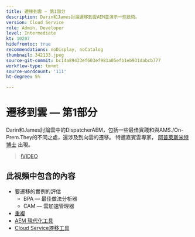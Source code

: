 ```yaml
---
title: 遷移到雲 — 第1部分
description: Darin和James討論遷移到雲AEM並演示一些技術。
version: Cloud Service
role: Admin, Developer
level: Intermediate
kt: 10207
hidefromtoc: true
recommendations: noDisplay, noCatalog
thumbnail: 342133.jpeg
source-git-commit: bc14a89433ef603ef981a05efb1eb931dabcb777
workflow-type: tm+mt
source-wordcount: '111'
ht-degree: 5%

---
```


# 遷移到雲 — 第1部分

Darin和James討論雲中的DispatcherAEM，包括一些最佳實踐和與AMS./On-Prem.They的不同之處，還涉及到向雲的遷移。 特邀嘉賓雲專家， [阿普萊斯米特博士](https://twitter.com/DrApplesmith) 出現。

>[!VIDEO](https://video.tv.adobe.com/v/342133/?quality=12&learn=on)

## 此視頻中包含的內容

+ 要遷移的實例的評估
   + BPA — 最佳做法分析器
   + CAM — 雲加速管理器
+ [重複](https://github.com/chetanmeh/oak-console-scripts/tree/master/src/main/groovy/repostats)
+ [AEM 現代化工具](https://opensource.adobe.com/aem-modernize-tools/)
+ [Cloud Service遷移工具](https://github.com/adobe/aem-cloud-service-source-migration)
